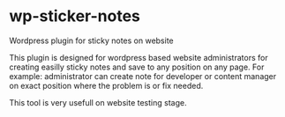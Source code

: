 wp-sticker-notes
================

Wordpress plugin for sticky notes on website

This plugin is designed for wordpress based website administrators for creating easilly sticky notes and save to any 
position on any page. For example: administrator can create note for developer or content manager on exact position
where the problem is or fix needed.

This tool is very usefull on website testing stage.


